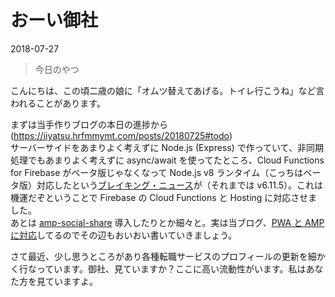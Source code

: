 # おーい御社

<time datetime="2018-07-27">2018-07-27</time>
> 今日のやつ

こんにちは、この頃二歳の娘に「オムツ替えてあげる。トイレ行こうね」など言われることがあります。

まずは当手作りブログの本日の進捗から (https://iiyatsu.hrfmmymt.com/posts/20180725#todo)  
サーバーサイドをあまりよく考えずに Node.js (Express) で作っていて、非同期処理でもあまりよく考えずに async/await を使ってたところ、Cloud Functions for Firebase がベータ版じゃなくなって Node.js v8 ランタイム（こっちはベータ版）対応したという[ブレイキング・ニュース](https://firebase.google.com/docs/functions/manage-functions)が（それまでは v6.11.5）。これは機運だぞということで Firebase の Cloud Functions と Hosting に対応させました。  
あとは [amp-social-share](https://www.ampproject.org/docs/reference/components/amp-social-share) 導入したりとか細々と。実は当ブログ、[PWA と AMP に対応](https://www.ampproject.org/ja/docs/integration/pwa-amp)してるのでその辺もおいおい書いていきましょう。

さて最近、少し思うところがあり各種転職サービスのプロフィールの更新を細かく行なっています。御社、見ていますか？ここに高い流動性がいます。私はあなた方を見ていますよ。